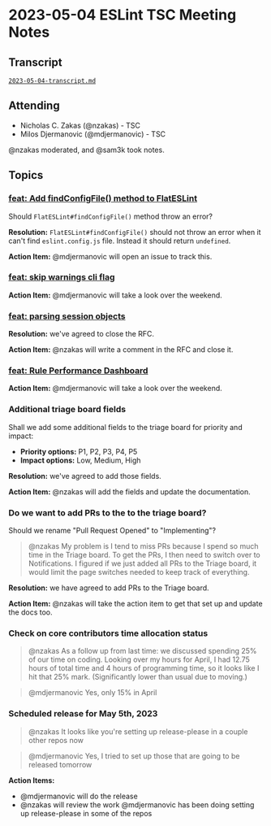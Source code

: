 # 2023-05-04 ESLint TSC Meeting Notes

## Transcript

[`2023-05-04-transcript.md`](2023-05-04-transcript.md)

## Attending

* Nicholas C. Zakas (@nzakas) - TSC
* Milos Djermanovic (@mdjermanovic) - TSC

@nzakas moderated, and @sam3k took notes.

## Topics


### [feat: Add findConfigFile() method to FlatESLint](https://github.com/eslint/eslint/pull/17142)

Should `FlatESLint#findConfigFile()` method throw an error?

**Resolution:** `FlatESLint#findConfigFile()` should not throw an error when it can't find `eslint.config.js` file. Instead it should return `undefined`.

**Action Item:** @mdjermanovic will open an issue to track this.


### [feat: skip warnings cli flag](https://github.com/eslint/rfcs/pull/104)

**Action Item:** @mdjermanovic will take a look over the weekend.


### [feat: parsing session objects](https://github.com/eslint/rfcs/pull/102)

**Resolution:** we've agreed to close the RFC.

**Action Item:** @nzakas will write a comment in the RFC and close it.


### [feat: Rule Performance Dashboard](https://github.com/eslint/rfcs/pull/108)

**Action Item:** @mdjermanovic will take a look over the weekend.


### Additional triage board fields

Shall we add some additional fields to the triage board for priority and impact:

* **Priority options:** P1, P2, P3, P4, P5
* **Impact options:** Low, Medium, High

**Resolution:** we've agreed to add those fields.

**Action Item:** @nzakas will add the fields and update the documentation.


### Do we want to add PRs to the to the triage board?

Should we rename "Pull Request Opened" to "Implementing"?

> @nzakas My problem is I tend to miss PRs because I spend so much time in the Triage board. To get the PRs, I then need to switch over to Notifications. I figured if we just added all PRs to the Triage board, it would limit the page switches needed to keep track of everything.

**Resolution:** we have agreed to add PRs to the Triage board. 

**Action Item:** @nzakas will take the action item to get that set up and update the docs too.


### Check on core contributors time allocation status
> @nzakas As a follow up from last time: we discussed spending 25% of our time on coding. Looking over my hours for April, I had 12.75 hours of total time and 4 hours of programming time, so it looks like I hit that 25% mark. (Significantly lower than usual due to moving.)

> @mdjermanovic Yes, only 15% in April


### Scheduled release for May 5th, 2023

> @nzakas It looks like you're setting up release-please in a couple other repos now

> @mdjermanovic Yes, I tried to set up those that are going to be released tomorrow

**Action Items:** 
* @mdjermanovic will do the release 
* @nzakas will review the work @mdjermanovic has been doing setting up release-please in some of the repos
